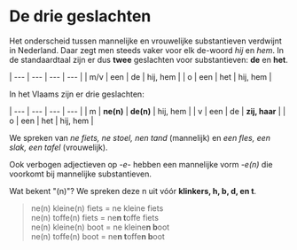 # De drie geslachten

Het onderscheid tussen mannelijke en vrouwelijke substantieven verdwijnt in Nederland. Daar zegt men steeds vaker voor elk de-woord _hij_ en _hem_. In de standaardtaal zijn er dus **twee** geslachten voor substantieven: **de** en **het**.

| --- | --- | --- | --- |
| m/v | een | de | hij, hem |
| o | een | het | hij, hem |

In het Vlaams zijn er drie geslachten:

| --- | --- | --- | --- |
| m | **ne(n)** | **de(n)** | hij, hem |
| v | een | de | **zij, haar** |
| o | een | het | hij, hem |

We spreken van _ne fiets, ne stoel, nen tand_ (mannelijk) en _een fles, een slak, een tafel_ (vrouwelijk).

Ook verbogen adjectieven op _-e-_ hebben een mannelijke vorm _-e(n)_ die voorkomt bij mannelijke substantieven.

Wat bekent "(n)"? We spreken deze n uit vóór **klinkers, h, b, d, en t**.

> ne(n) kleine(n) fiets = ne kleine fiets  
> ne(n) toffe(n) fiets = ne**n t**offe fiets  
> ne(n) kleine(n) boot = ne kleine**n b**oot  
> ne(n) toffe(n) boot = ne**n t**offe**n b**oot  
